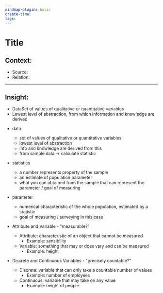 ```yaml
---
mindmap-plugin: basic
create-time: 
tags:
---
```

# Title
## Context:
- Source: 
- Relation: 
---
<!--ID: 1708099388686-->

## Insight:
- DataSet of values of qualitative or quantitative variables
- Lowest level of abstraction, from which information and knowledge are derived
<!--ID: 1708099388688-->


- data
	- set of values of qualitative or quantitative variables
	- lowest level of abstraction
	- info and knowledge are derived from this
	- from sample data → calculate statistic

- statistics
	- a number represents property of the sample
	- an estimate of population parameter
	- what you can obtained from the sample that can represent the parameter / goal of measuring

- parameter
	- numerical characteristic of the whole population, estimated by a statistic
	- goal of measuring / surveying in this case
- Attribute and Variable - "measurable?"
	- Attribute: characteristic of an object that cannot be measured
		- Example: sensibility
	- Variable: something that may or does vary and can be measured
		- Example: height
- Discrete and Continuous Variables - "precisely countable?"
	- Discrete: variable that can only take a countable number of values
		- Example: number of employees
	- Continuous: variable that may take on any value
		- Example: height of people